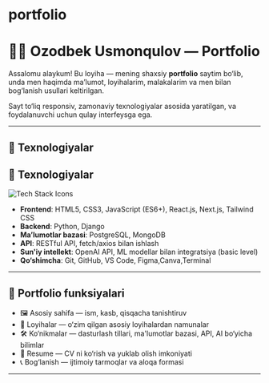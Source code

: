 # portfolio
 
# 👨‍💻 Ozodbek Usmonqulov — Portfolio

Assalomu alaykum! Bu loyiha — mening shaxsiy **portfolio** saytim bo‘lib, unda men haqimda ma’lumot, loyihalarim, malakalarim va men bilan bog‘lanish usullari keltirilgan.

Sayt to‘liq responsiv, zamonaviy texnologiyalar asosida yaratilgan, va foydalanuvchi uchun qulay interfeysga ega.

---

## 🚀 Texnologiyalar

## 🧰 Texnologiyalar

<p align="left">
  <img src="https://skillicons.dev/icons?i=html,css,js,react,nextjs,tailwind,nodejs,python,django,mysql,postgresql,mongodb,git,github,vscode,figma,bash,canvas" alt="Tech Stack Icons" />
</p>


- **Frontend**: HTML5, CSS3, JavaScript (ES6+), React.js, Next.js, Tailwind CSS  
- **Backend**:  Python, Django  
- **Ma’lumotlar bazasi**:  PostgreSQL, MongoDB  
- **API**: RESTful API, fetch/axios bilan ishlash  
- **Sun'iy intellekt**: OpenAI API, ML modellar bilan integratsiya (basic level)  
- **Qo‘shimcha**: Git, GitHub, VS Code, Figma,Canva,Terminal

---

## 📌 Portfolio funksiyalari

- 🖼️ Asosiy sahifa — ism, kasb, qisqacha tanishtiruv  
- 📂 Loyihalar — o‘zim qilgan asosiy loyihalardan namunalar  
- 🛠️ Ko‘nikmalar — dasturlash tillari, ma'lumotlar bazasi, API, AI bo‘yicha bilimlar  
- 🧾 Resume — CV ni ko‘rish va yuklab olish imkoniyati  
- 📞 Bog‘lanish — ijtimoiy tarmoqlar va aloqa formasi

---

